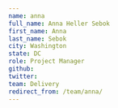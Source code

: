 ```yaml
---
name: anna
full_name: Anna Heller Sebok
first_name: Anna
last_name: Sebok
city: Washington
state: DC
role: Project Manager
github: 
twitter: 
team: Delivery
redirect_from: /team/anna/
---
```


